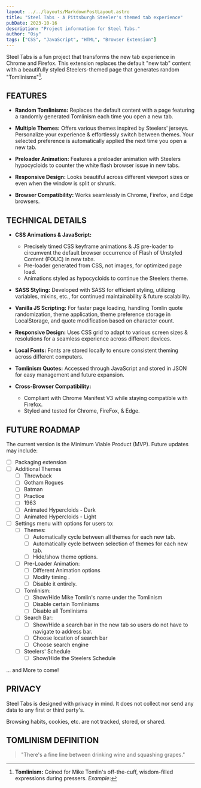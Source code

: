 ```yaml
---
layout: ../../layouts/MarkdownPostLayout.astro
title: "Steel Tabs - A Pittsburgh Steeler's themed tab experience"
pubDate: 2023-10-16
description: "Project information for Steel Tabs."
author: "Osy"
tags: ["CSS", "JavaScript", "HTML", "Browser Extension"]
---
```


Steel Tabs is a fun project that transforms the new tab experience in Chrome and Firefox. This extension replaces the default "new tab" content with a beautifully styled Steelers-themed page that generates random "Tomlinisms"[^1]. 

## FEATURES

- **Random Tomlinisms:** Replaces the default content with a page featuring a randomly generated Tomlinism each time you open a new tab.

- **Multiple Themes:** Offers various themes inspired by Steelers' jerseys. Personalize your experience & effortlessly switch between themes. Your selected preference is automatically applied the next time you open a new tab.

- **Preloader Animation:** Features a preloader animation with Steelers hypocycloids to counter the white flash browser issue in new tabs.

- **Responsive Design:** Looks beautiful across different viewport sizes or even when the window is split or shrunk.

- **Browser Compatibility:** Works seamlessly in Chrome, Firefox, and Edge browsers.


## TECHNICAL DETAILS

- **CSS Animations & JavaScript:** 
	- Precisely timed CSS keyframe animations & JS pre-loader to circumvent the default browser occurrence of Flash of Unstyled Content (FOUC) in new tabs.
	- Pre-loader generated from CSS, not images, for optimized page load.
	- Animations styled as hypocycloids to continue the Steelers theme.

- **SASS Styling:** Developed with SASS for efficient styling, utilizing variables, mixins, etc., for continued maintainability & future scalability.

- **Vanilla JS Scripting:** For faster page loading, handling Tomlin quote randomization, theme application, theme preference storage in LocalStorage, and quote modification based on character count.

- **Responsive Design:** Uses CSS grid to adapt to various screen sizes & resolutions for a seamless experience across different devices.

- **Local Fonts:** Fonts are stored locally to ensure consistent theming across different computers.

- **Tomlinism Quotes:** Accessed through JavaScript and stored in JSON for easy management and future expansion.

- **Cross-Browser Compatibility:** 
	- Compliant with Chrome Manifest V3 while staying compatible with Firefox.
	- Styled and tested for Chrome, FireFox, & Edge.

## FUTURE ROADMAP

The current version is the Minimum Viable Product (MVP). Future updates may include:

- [ ] Packaging extension
- [ ] Additional Themes
	- [ ] Throwback
	- [ ] Gotham Rogues
	- [ ] Batman
	- [ ] Practice
	- [ ] 1963
	- [ ] Animated Hypercloids - Dark
	- [ ] Animated Hypercloids - Light
- [ ] Settings menu with options for users to:
	- [ ] Themes: 
		- [ ] Automatically cycle between all themes for each new tab.
		- [ ] Automatically cycle between selection of themes for each new tab.
		- [ ] Hide/show theme options.
	- [ ] Pre-Loader Animation:
		- [ ] Different Animation options
		- [ ] Modify timing .
		- [ ] Disable it entirely.
	- [ ] Tomlinism:
		- [ ] Show/Hide Mike Tomlin's name under the Tomlinism
		- [ ] Disable certain Tomlinisms
		- [ ] Disable all Tomlinisms
	- [ ] Search Bar:
		- [ ] Show/Hide a search bar in the new tab so users do not have to navigate to address bar.
		- [ ] Choose location of search bar
		- [ ] Choose search engine 
	- [ ] Steelers' Schedule
		- [ ] Show/Hide the Steelers Schedule

... and More to come!

## PRIVACY
Steel Tabs is designed with privacy in mind. It does not collect nor send any data to any first or third party's. 

Browsing habits, cookies, etc. are not tracked, stored, or shared. 


## TOMLINISM DEFINITION

[^1]: **Tomlinism:** Coined for Mike Tomlin's off-the-cuff, wisdom-filled expressions during pressers. *Example*:

> "There's a fine line between drinking wine and squashing grapes."
